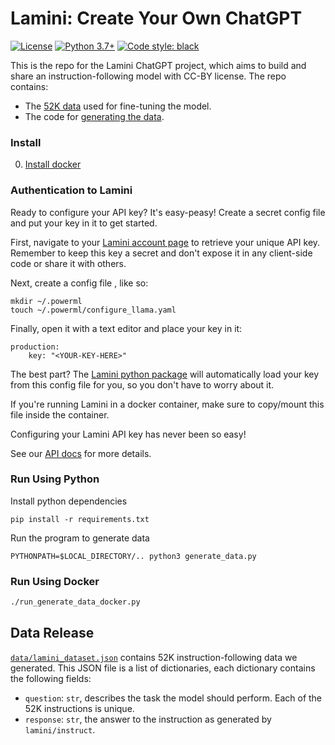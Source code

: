 
# Lamini: Create Your Own ChatGPT

[![License](https://img.shields.io/badge/Data%20License-CC%20By%20NC%204.0-red.svg)](/LICENSE.txt)
[![Python 3.7+](https://img.shields.io/badge/python-3.7+-blue.svg)](https://www.python.org/downloads/release/python-370/)
[![Code style: black](https://img.shields.io/badge/code%20style-black-000000.svg)](https://github.com/psf/black)

This is the repo for the Lamini ChatGPT project, which aims to build and share an instruction-following model with CC-BY license. The repo contains:

- The [52K data](#data-release) used for fine-tuning the model.
- The code for [generating the data](#data-generation-process).

### Install

0. [Install docker](https://docs.docker.com/get-docker/)


### Authentication to Lamini

Ready to configure your API key? It's easy-peasy! Create a secret config file and put your key in it to get started.

First, navigate to your [Lamini account page](https://app.powerml.co) to retrieve your unique API key. Remember to keep this key a secret and don't expose it in any client-side code or share it with others.

Next, create a config file , like so:

```
mkdir ~/.powerml
touch ~/.powerml/configure_llama.yaml
```

Finally, open it with a text editor and place your key in it:

```
production:
    key: "<YOUR-KEY-HERE>"
```

The best part? The [Lamini python package](https://pypi.org/project/llama-llm) will automatically load your key from this config file for you, so you don't have to worry about it.

If you're running Lamini in a docker container, make sure to copy/mount this file inside the container.

Configuring your Lamini API key has never been so easy!

See our [API docs](https://powerml.github.io/auth/) for more details.

### Run Using Python

Install python dependencies

```
pip install -r requirements.txt
```

Run the program to generate data

```
PYTHONPATH=$LOCAL_DIRECTORY/.. python3 generate_data.py
```

### Run Using Docker

```bash
./run_generate_data_docker.py
```

## Data Release

[`data/lamini_dataset.json`](./data/lamini_dataset.json) contains 52K instruction-following data we generated.
This JSON file is a list of dictionaries, each dictionary contains the following fields:

- `question`: `str`, describes the task the model should perform. Each of the 52K instructions is unique.
- `response`: `str`, the answer to the instruction as generated by `lamini/instruct`.

